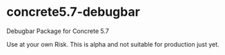 concrete5.7-debugbar
====================

Debugbar Package for Concrete 5.7

Use at your own Risk. This is alpha and not suitable for production just yet.
